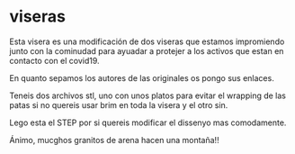 # viseras
Esta visera es una modificación de dos viseras que estamos impromiendo junto con la cominudad para ayuadar a protejer a 
los activos que estan en contacto con el covid19.

En quanto sepamos los autores de las originales os pongo sus enlaces.

Teneis dos archivos stl, uno con unos platos para evitar el wrapping de las patas
si no quereis usar brim en toda la visera y el otro sin.

Lego esta el STEP por si quereis modificar el dissenyo mas comodamente.

Ánimo, mucghos granitos de arena hacen una montaña!!


